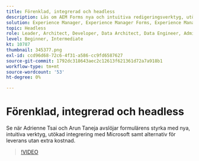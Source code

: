 ```yaml
---
title: Förenklad, integrerad och headless
description: Läs om AEM Forms nya och intuitiva redigeringsverktyg, utökade integreringar med Microsoft och alternativ för headless-leverans.
solution: Experience Manager, Experience Manager Forms, Experience Manager as a Cloud Service
topic: Headless
role: Leader, Architect, Developer, Data Architect, Data Engineer, Admin, User
level: Beginner, Intermediate
kt: 10787
thumbnail: 345377.png
exl-id: ccd96d68-72c6-4f31-a586-cc9fd6587627
source-git-commit: 1792dc318643aec2c12613f621361d72a7a918b1
workflow-type: tm+mt
source-wordcount: '53'
ht-degree: 0%

---
```


# Förenklad, integrerad och headless

Se när Adrienne Tsai och Arun Taneja avslöjar formulärens styrka med nya, intuitiva verktyg, utökad integrering med Microsoft samt alternativ för leverans utan extra kostnad.

>[!VIDEO](https://video.tv.adobe.com/v/345377/?quality=12&learn=on)
